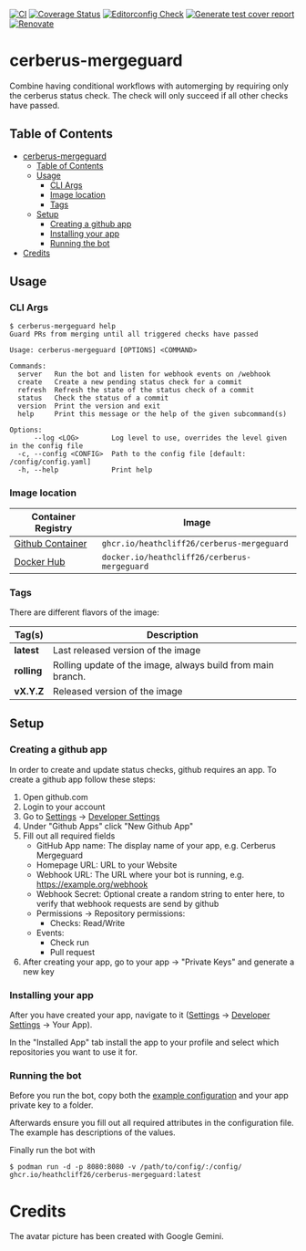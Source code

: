 [![CI](https://github.com/heathcliff26/cerberus-mergeguard/actions/workflows/ci.yaml/badge.svg?event=push)](https://github.com/heathcliff26/cerberus-mergeguard/actions/workflows/ci.yaml)
[![Coverage Status](https://coveralls.io/repos/github/heathcliff26/cerberus-mergeguard/badge.svg)](https://coveralls.io/github/heathcliff26/cerberus-mergeguard)
[![Editorconfig Check](https://github.com/heathcliff26/cerberus-mergeguard/actions/workflows/editorconfig-check.yaml/badge.svg?event=push)](https://github.com/heathcliff26/cerberus-mergeguard/actions/workflows/editorconfig-check.yaml)
[![Generate test cover report](https://github.com/heathcliff26/cerberus-mergeguard/actions/workflows/testcover-report.yaml/badge.svg)](https://github.com/heathcliff26/cerberus-mergeguard/actions/workflows/testcover-report.yaml)
[![Renovate](https://github.com/heathcliff26/cerberus-mergeguard/actions/workflows/renovate.yaml/badge.svg)](https://github.com/heathcliff26/cerberus-mergeguard/actions/workflows/renovate.yaml)

# cerberus-mergeguard

Combine having conditional workflows with automerging by requiring only the cerberus status check. The check will only succeed if all other checks have passed.

## Table of Contents

- [cerberus-mergeguard](#cerberus-mergeguard)
  - [Table of Contents](#table-of-contents)
  - [Usage](#usage)
    - [CLI Args](#cli-args)
    - [Image location](#image-location)
    - [Tags](#tags)
  - [Setup](#setup)
    - [Creating a github app](#creating-a-github-app)
    - [Installing your app](#installing-your-app)
    - [Running the bot](#running-the-bot)
- [Credits](#credits)

## Usage

### CLI Args
```
$ cerberus-mergeguard help
Guard PRs from merging until all triggered checks have passed

Usage: cerberus-mergeguard [OPTIONS] <COMMAND>

Commands:
  server   Run the bot and listen for webhook events on /webhook
  create   Create a new pending status check for a commit
  refresh  Refresh the state of the status check of a commit
  status   Check the status of a commit
  version  Print the version and exit
  help     Print this message or the help of the given subcommand(s)

Options:
      --log <LOG>        Log level to use, overrides the level given in the config file
  -c, --config <CONFIG>  Path to the config file [default: /config/config.yaml]
  -h, --help             Print help
```

### Image location

| Container Registry                                                                                     | Image                                      |
| ------------------------------------------------------------------------------------------------------ | ------------------------------------------ |
| [Github Container](https://github.com/users/heathcliff26/packages/container/package/cerberus-mergeguard) | `ghcr.io/heathcliff26/cerberus-mergeguard`   |
| [Docker Hub](https://hub.docker.com/r/heathcliff26/cerberus-mergeguard)                  | `docker.io/heathcliff26/cerberus-mergeguard` |

### Tags

There are different flavors of the image:

| Tag(s)      | Description                                                 |
| ----------- | ----------------------------------------------------------- |
| **latest**  | Last released version of the image                          |
| **rolling** | Rolling update of the image, always build from main branch. |
| **vX.Y.Z**  | Released version of the image                               |

## Setup

### Creating a github app

In order to create and update status checks, github requires an app. To create a github app follow these steps:
1. Open github.com
2. Login to your account
3. Go to [Settings](https://github.com/settings/profile) -> [Developer Settings](https://github.com/settings/apps)
4. Under "Github Apps" click "New Github App"
5. Fill out all required fields
   - GitHub App name: The display name of your app, e.g. Cerberus Mergeguard
   - Homepage URL: URL to your Website
   - Webhook URL: The URL where your bot is running, e.g. <https://example.org/webhook>
   - Webhook Secret: Optional create a random string to enter here, to verify that webhook requests are send by github
   - Permissions -> Repository permissions:
     - Checks: Read/Write
   - Events:
     - Check run
     - Pull request
6. After creating your app, go to your app -> "Private Keys" and generate a new key

### Installing your app

After you have created your app, navigate to it ([Settings](https://github.com/settings/profile) -> [Developer Settings](https://github.com/settings/apps) -> Your App).

In the "Installed App" tab install the app to your profile and select which repositories you want to use it for.

### Running the bot

Before you run the bot, copy both the [example configuration](examples/config.yaml) and your app private key to a folder.

Afterwards ensure you fill out all required attributes in the configuration file. The example has descriptions of the values.

Finally run the bot with
```
$ podman run -d -p 8080:8080 -v /path/to/config/:/config/ ghcr.io/heathcliff26/cerberus-mergeguard:latest
```

# Credits

The avatar picture has been created with Google Gemini.
